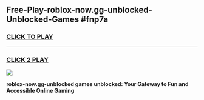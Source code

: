 
## Free-Play-roblox-now.gg-unblocked-Unblocked-Games #fnp7a
<h3>
<a href="https://news.freeplayer.one?title=roblox-now.gg-unblocked&ref=8M">CLICK TO PLAY</a></h3>
<hr>

<h3>
<a href="https://news.freeplayer.one?title=roblox-now.gg-unblocked&ref=8M">CLICK 2 PLAY</a>
  
</h3>

<a href="https://news.freeplayer.one?title=roblox-now.gg-unblocked&ref=8M"><img src="https://clearcache.store/games.png"></a>


**roblox-now.gg-unblocked games unblocked: Your Gateway to Fun and Accessible Online Gaming**
